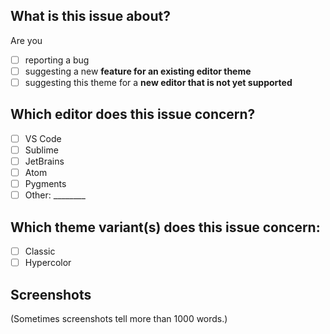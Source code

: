 ## What is this issue about?

Are you 

- [ ] reporting a bug
- [ ] suggesting a new **feature for an existing editor theme**
- [ ] suggesting this theme for a **new editor that is not yet supported**

## Which editor does this issue concern?

- [ ] VS Code
- [ ] Sublime
- [ ] JetBrains
- [ ] Atom
- [ ] Pygments
- [ ] Other: ________

## Which theme variant(s) does this issue concern:

- [ ] Classic
- [ ] Hypercolor

## Screenshots

(Sometimes screenshots tell more than 1000 words.)